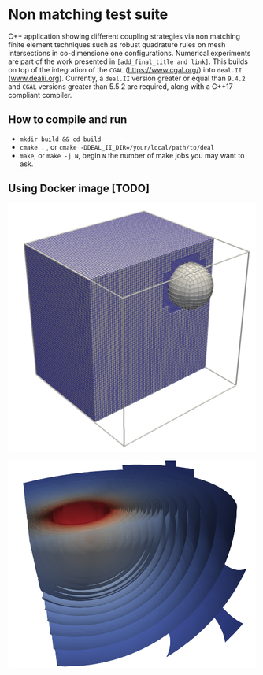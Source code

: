 # Non matching test suite

C++ application showing different coupling strategies via non matching finite element techniques such as robust quadrature rules on mesh intersections in co-dimensione one configurations. Numerical experiments are part of the work presented in `[add_final_title and link]`. 
This builds on top of the integration of the `CGAL` (https://www.cgal.org/) into `deal.II` (www.dealii.org). Currently, a `deal.II` version greater or equal than `9.4.2` and `CGAL` versions greater than 5.5.2 are required, along with a C++17 compliant compiler.


## How to compile and run

- `mkdir build && cd build`
- `cmake .` , or `cmake -DDEAL_II_DIR=/your/local/path/to/deal` 
- `make`, or `make -j N`, begin `N` the number of make jobs you may want to ask.


## Using Docker image [TODO]

![Screenshot](grids/mesh_3d.png)

![Screenshot](grids/iso_contour_3D_ns.png)